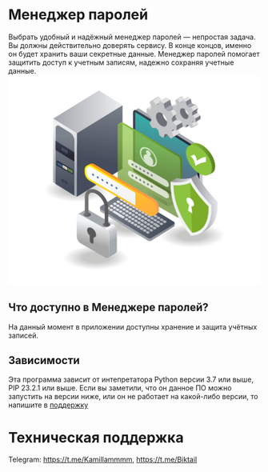 # Менеджер паролей
Выбрать удобный и надёжный менеджер паролей — непростая задача. Вы должны действительно доверять сервису. В конце концов, именно он будет хранить ваши секретные данные.
Менеджер паролей помогает защитить доступ к учетным записям, надежно сохраняя учетные данные. 
![Logotype](./im1.jpg)
## Что доступно в Менеджере паролей?
На данный момент в приложении доступны хранение и защита учётных записей.
## Зависимости
Эта программа зависит от интепретатора Python версии 3.7 или выше, PIP 23.2.1 или выше. Если вы заметили, что он данное ПО можно запустить на версии ниже, или он не работает на какой-либо версии, то напишите в [поддержку](https://t.me/Kamillammmm)
# Техническая поддержка
Telegram: https://t.me/Kamillammmm, https://t.me/Biktail
